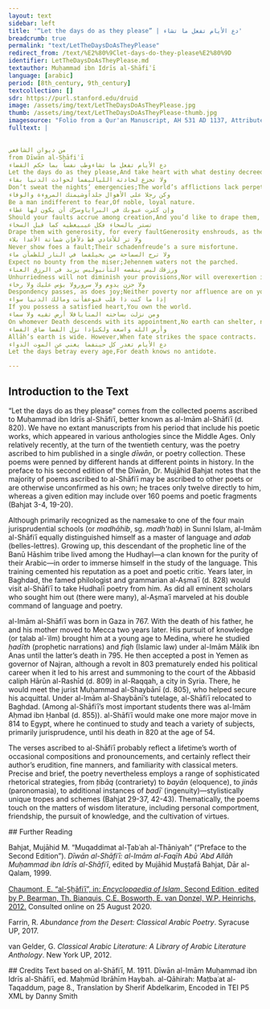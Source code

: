 ```yaml
---
layout: text
sidebar: left
title: '“Let the days do as they please” | دع الأيام تفعل ما تشاء'
breadcrumb: true
permalink: "text/LetTheDaysDoAsTheyPlease"
redirect_from: /text/%E2%80%9Clet-days-do-they-please%E2%80%9D
identifier: LetTheDaysDoAsTheyPlease.md
textauthor: Muḥammad ibn Idrīs al-Shāfiʿī
language: [arabic]
period: [8th_century, 9th_century]
textcollection: []
sdr: https://purl.stanford.edu/druid 
image: /assets/img/text/LetTheDaysDoAsTheyPlease.jpg
thumb: /assets/img/text/LetTheDaysDoAsTheyPlease-thumb.jpg
imagesource: "Folio from a Qur'an Manuscript, AH 531 AD 1137, Attributed to Iran or Iraq, Ink, gold, and watercolor on paper. Metropolitan Museum of Art, Purchase, Friends of Islamic Art Gifts, 1996, 1996.238.2 [Public Domain]"
fulltext: |
  

من ديوان الشافعي
from Dīwān al-Shāfiʿī
دع الأيام تفعل ما تشاءوطب نفساً بما حكم القضاء
Let the days do as they please,And take heart with what destiny decreed.
ولا تجزع لحادثة اللياليفما لحوادث الدنيا بقاء
Don’t sweat the nights’ emergencies;The world’s afflictions lack perpetuity.
وكن رجلا على الأهوال جلداًوشيمتك المروءة والوفاء
Be a man indifferent to fear,Of noble, loyal nature.
وإن كثرت عيوبك في البراياوسرّك أن يكون لها غطاء
Should your faults accrue among creation,And you’d like to drape them,
تستر بالسخاء فكل عيبيغطيه كما قيل السخاء
Drape them with generosity, for every faultGenerosity enshrouds, as the saying goes.
ولا تر للأعادي قط ذلاًفإن شماتة الأعدا بلاء
Never show foes a fault;Their schadenfreude’s a sure misfortune.
ولا ترج السماحة من بخيلفما في النار للظمآن ماء
Expect no bounty from the miser;Jehennem waters not the parched.
ورزقك ليس ينقصه التأنيوليس يزيد في الرزق العناء
Unhurriedness will not diminish your provisions,Nor will overexertion increase them.
ولا حزن يدوم ولا سرورولا بؤس عليك ولا رخاء
Despondency passes, as does joy;Neither poverty nor affluence are on you.
إذا ما كنت ذا قلب قنوعفأنت ومالك الدنيا سواء
If you possess a satisfied heart,You own the world.
ومن نزلت بساحته المنايافلا أرض تقيه ولا سماء
On whomever Death descends with its appointment,No earth can shelter, no sky.
وأرض الله واسعة ولكنإذا نزل القضا ضاق الفضاء
Allāh’s earth is wide. However,When fate strikes the space contracts.
دع الأيام تغدر كل حينفما يغني عن الموت الدواء
Let the days betray every age,For death knows no antidote.

--- 
```

## Introduction to the Text 
<p>“Let the days do as they please” comes from the collected poems ascribed to Muḥammad ibn Idrīs al-Shāfiʿī, better known as al-Imām al-Shāfiʿī (d. 820). We have no extant manuscripts from his period that include his poetic works, which appeared in various anthologies since the Middle Ages. Only relatively recently, at the turn of the twentieth century, was the poetry ascribed to him published in a single <em>dīwān</em>, or poetry collection. These poems were penned by different hands at different points in history. In the preface to his second edition of the Dīwān, Dr. Mujāhid Bahjat notes that the majority of poems ascribed to al-Shāfiʿī may be ascribed to other poets or are otherwise unconfirmed as his own; he traces only twelve directly to him, whereas a given edition may include over 160 poems and poetic fragments (Bahjat 3-4, 19-20).</p> <p>Although primarily recognized as the namesake to one of the four main jurisprudential schools (or <em>madhāhib</em>, sg. <em>madh'hab</em>) in Sunni Islam, al-Imām al-Shāfiʿī equally distinguished himself as a master of language and <em>adab</em> (belles-lettres). Growing up, this descendant of the prophetic line of the Banū Hāshim tribe lived among the Hudhayl—a clan known for the purity of their Arabic—in order to immerse himself in the study of the language. This training cemented his reputation as a poet and poetic critic. Years later, in Baghdad, the famed philologist and grammarian al-Aṣmaʿī (d. 828) would visit al-Shāfiʿī to take Hudhalī poetry from him. As did all eminent scholars who sought him out (there were many), al-Aṣmaʿī marveled at his double command of language and poetry.</p> <p dir="ltr" id="docs-internal-guid-b4c686b3-7fff-80a6-e082-0faf1018b028">al-Imām al-Shāfiʿī was born in Gaza in 767. With the death of his father, he and his mother moved to Mecca two years later. His pursuit of knowledge (or ṭalab al-ʿilm) brought him at a young age to Medina, where he studied <em>ḥadīth</em> (prophetic narrations) and <em>fiqh</em> (Islamic law) under al-Imām Mālik ibn Anas until the latter’s death in 795. He then accepted a post in Yemen as governor of Najran, although a revolt in 803 prematurely ended his political career when it led to his arrest and summoning to the court of the Abbasid caliph Hārūn al-Rashīd (d. 809) in al-Raqqah, a city in Syria. There, he would meet the jurist Muḥammad al-Shaybānī (d. 805), who helped secure his acquittal. Under al-Imām al-Shaybānī’s tutelage, al-Shāfiʿī relocated to Baghdad. (Among al-Shāfiʿī’s most important students there was al-Imām Aḥmad ibn Ḥanbal (d. 855)). al-Shāfiʿī would make one more major move in 814 to Egypt, where he continued to study and teach a variety of subjects, primarily jurisprudence, until his death in 820 at the age of 54.</p> <p dir="ltr">The verses ascribed to al-Shāfiʿī probably reflect a lifetime’s worth of occasional compositions and pronouncements, and certainly reflect their author’s erudition, fine manners, and familiarity with classical meters. Precise and brief, the poetry nevertheless employs a range of sophisticated rhetorical strategies, from <em>ṭibāq</em> (contrariety) to <em>bayān</em> (eloquence), to <em>jinās</em> (paronomasia), to additional instances of <em>badīʿ</em> (ingenuity)—stylistically unique tropes and schemes (Bahjat 29-37, 42-43). Thematically, the poems touch on the matters of wisdom literature, including personal comportment, friendship, the pursuit of knowledge, and the cultivation of virtues.</p>
## Further Reading 
<p>Bahjat, Mujāhid M. “Muqaddimat al-Ṭabʿah al-Thāniyah” (“Preface to the Second Edition”). <em>Dīwān al-Shāfiʿī: al-Imām al-Faqīh Abū ʿAbd Allāh Muḥammad ibn Idrīs al-Shāfiʿī</em>, edited by Mujāhid Muṣṭafā Bahjat, Dār al-Qalam, 1999.</p> <p><a href="http://dx.doi.org/10.1163/1573-3912_islam_COM_1020">Chaumont, E. “al-S̲h̲āfiʿī”, in: <em>Encyclopaedia of Islam</em>, Second Edition, edited by P. Bearman, Th. Bianquis, C.E. Bosworth, E. van Donzel, W.P. Heinrichs, 2012.</a> Consulted online on 25 August 2020<http: dx.doi.org="">. </http:></p> <p><http: dx.doi.org="">Farrin, R. <em>Abundance from the Desert: Classical Arabic Poetry</em>. Syracuse UP, 2017.</http:></p> <p><http: dx.doi.org="">van Gelder, G.<em> Classical Arabic Literature: A Library of Arabic Literature Anthology</em>. New York UP, 2012.</http:></p>
## Credits
Text based on al-Shāfiʿī, M. 1911. Dīwān al-Imām Muḥammad ibn Idrīs al-Shāfiʿī, ed. Maḥmūd Ibrāhīm Haybah. al-Qāhirah: Maṭbaʿat al-Taqaddum, page 8., Translation by Sherif Abdelkarim, Encoded in TEI P5 XML by Danny Smith
